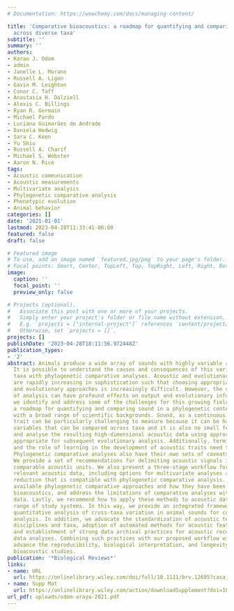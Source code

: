 ```yaml
---
# Documentation: https://wowchemy.com/docs/managing-content/

title: 'Comparative bioacoustics: a roadmap for quantifying and comparing animal sounds
  across diverse taxa'
subtitle: ''
summary: ''
authors:
- Karan J. Odom
- admin
- Janelle L. Morano
- Russell A. Ligon
- Gavin M. Leighton
- Conor C. Taff
- Anastasia H. Dalziell
- Alexis C. Billings
- Ryan R. Germain
- Michael Pardo
- Luciana Guimarães de Andrade
- Daniela Hedwig
- Sara C. Keen
- Yu Shiu
- Russell A. Charif
- Michael S. Webster
- Aaron N. Rice
tags:
- Acoustic communication
- Acoustic measurements
- Multivariate analysis
- Phylogenetic comparative analysis
- Phenotypic evolution
- Animal behavior
categories: []
date: '2021-01-01'
lastmod: 2023-04-28T11:33:41-06:00
featured: false
draft: false

# Featured image
# To use, add an image named `featured.jpg/png` to your page's folder.
# Focal points: Smart, Center, TopLeft, Top, TopRight, Left, Right, BottomLeft, Bottom, BottomRight.
image:
  caption: ''
  focal_point: ''
  preview_only: false

# Projects (optional).
#   Associate this post with one or more of your projects.
#   Simply enter your project's folder or file name without extension.
#   E.g. `projects = ["internal-project"]` references `content/project/deep-learning/index.md`.
#   Otherwise, set `projects = []`.
projects: []
publishDate: '2023-04-28T18:11:56.972448Z'
publication_types:
- '2'
abstract: Animals produce a wide array of sounds with highly variable acoustic structures.
  It is possible to understand the causes and consequences of this variation across
  taxa with phylogenetic comparative analyses. Acoustic and evolutionary analyses
  are rapidly increasing in sophistication such that choosing appropriate acoustic
  and evolutionary approaches is increasingly difficult. However, the correct choice
  of analysis can have profound effects on output and evolutionary inferences. Here,
  we identify and address some of the challenges for this growing field by providing
  a roadmap for quantifying and comparing sound in a phylogenetic context for researchers
  with a broad range of scientific backgrounds. Sound, as a continuous, multidimensional
  trait can be particularly challenging to measure because it can be hard to identify
  variables that can be compared across taxa and it is also no small feat to process
  and analyse the resulting high-dimensional acoustic data using approaches that are
  appropriate for subsequent evolutionary analysis. Additionally, terminological inconsistencies
  and the role of learning in the development of acoustic traits need to be considered.
  Phylogenetic comparative analyses also have their own sets of caveats to consider.
  We provide a set of recommendations for delimiting acoustic signals into discrete,
  comparable acoustic units. We also present a three-stage workflow for extracting
  relevant acoustic data, including options for multivariate analyses and dimensionality
  reduction that is compatible with phylogenetic comparative analysis. We then summarize
  available phylogenetic comparative approaches and how they have been used in comparative
  bioacoustics, and address the limitations of comparative analyses with behavioural
  data. Lastly, we recommend how to apply these methods to acoustic data across a
  range of study systems. In this way, we provide an integrated framework to aid in
  quantitative analysis of cross-taxa variation in animal sounds for comparative phylogenetic
  analysis. In addition, we advocate the standardization of acoustic terminology across
  disciplines and taxa, adoption of automated methods for acoustic feature extraction,
  and establishment of strong data archival practices for acoustic recordings and
  data analyses. Combining such practices with our proposed workflow will greatly
  advance the reproducibility, biological interpretation, and longevity of comparative
  bioacoustic studies.
publication: '*Biological Reviews*'
links:
- name: URL
  url: https://onlinelibrary.wiley.com/doi/full/10.1111/brv.12695?casa_token=8rcGkhqxlUUAAAAA%3A9PMEt354wYIvl4YN8Lhp2vAi1HDqvF7FARCLGsNmACeKjU4KeGXeBmnOsf9SRHKsR2YbZZ3gEZ2k2Plv_g
- name: Supp Mat
  url: https://onlinelibrary.wiley.com/action/downloadSupplement?doi=10.1111%2Fbrv.12695&file=brv12695-sup-0001-supinfo.docx
url_pdf: uploads/odom-araya-2021.pdf
---
```

